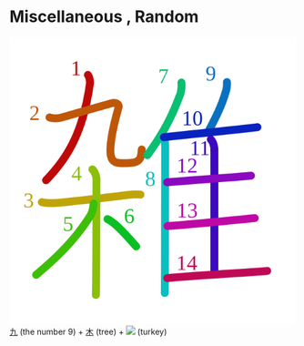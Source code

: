 # Miscellaneous , Random
![96d1](Kanji/kanji-colorize/96d1.svg)
[九](Kanji/kanji-dict/九.md) (the number 9) + [木](Kanji/kanji-dict/木.md) (tree) + [![](http://www.kanjidamage.com/assets/radsmall/turkey-d0868844d42ef5fcd001c2848e3190aa7d6b8f9e43a9486ce676a0fd60788da6.jpg)](http://www.kanjidamage.com/kanji/262-turkey) (turkey) 